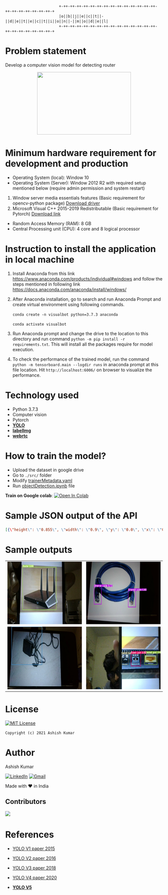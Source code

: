 
                            +-++-++-++-++-++-++-++-++-++-++-++-++-++-++-++-++-++-++-++-++-++-+
                            |o||b||j||e||c||t||-||d||e||t||e||c||t||i||o||n||-||m||o||d||e||l|
                            +-++-++-++-++-++-++-++-++-++-++-++-++-++-++-++-++-++-++-++-++-++-+


# Problem statement
Develop a computer vision model for detecting router

<div align="center"> <img src="./inference/samples/visualbot.gif" width="300" height="200"> </div>

# Minimum hardware requirement for development and production
- Operating System (local): Window 10
- Operating System (Server): Window 2012 R2 with required setup mentioned below (require admin permission and system restart)

1. Window server media essentials features (Basic requirement for opencv-python package) [Download driver](https://www.microsoft.com/en-us/download/details.aspx?id=40837)
2. Microsoft Visual C++ 2015-2019 Redistributable (Basic requirement for Pytorch) [Download link](https://support.microsoft.com/en-us/topic/the-latest-supported-visual-c-downloads-2647da03-1eea-4433-9aff-95f26a218cc0)
  
- Random Access Memory (RAM): 8 GB 
- Central Processing unit (CPU): 4 core and 8 logical processor

# Instruction to install the application in local machine
1. Install Anaconda from this link https://www.anaconda.com/products/individual#windows and follow the steps mentioned in following link
https://docs.anaconda.com/anaconda/install/windows/

2. After Anaconda installation, go to search and run Anaconda Prompt and create virtual environment using following commands.

    `conda create -n visualbot python=3.7.3 anaconda`

    `conda activate visualbot`

3. Run Anaconda prompt and change the drive to the location to this directory and run command `python -m pip install -r requirements.txt`. This will install all the packages require for model execution.

4. To check the performance of the trained model, run the command `python -m tensorboard.main --logdir runs` in anaconda prompt at this file location. Hit `http://localhost:6006/` on browser to visualize the performance.
   
# Technology used
- Python 3.7.3
- Computer vision
- Pytorch
- [**YOLO**](https://github.com/ultralytics/yolov5)
- [**labelImg**](https://github.com/tzutalin/labelImg)
- [**webrtc**](https://webrtchacks.com/webrtc-cv-tensorflow/)

# How to train the model?
- Upload the dataset in google drive
- Go to `./src/` folder
- Modify [trainerMetadata.yaml](./src/trainerMetadata.yaml)
- Run [objectDetection.ipynb](./src/objectDetection.ipynb) file

**Train on Google colab**: <a href="https://colab.research.google.com/github/ashishkrb7/Object-detection-model/blob/master/src/ObjectDetection.ipynb"><img src="https://colab.research.google.com/assets/colab-badge.svg" alt="Open In Colab"></a>

# Sample JSON output of the API
```json
[{\"height\": \"0.855\", \"width\": \"0.9\", \"y\": \"0.0\", \"x\": \"0.08375\", \"score\": \"0.88620275\", \"class_name\": \"Router\", \"name\": \"Router Identified.\"}, {\"threshold\": 0.7, \"name\": \"CSS Corp Visual bot\", \"numObjects\": \"1\"}]
```
# Sample outputs
| | |
|---|---|
|<img src="./inference/samples/Router_backend.jpg" width="700" height="200">|<img src="./inference/samples/Ethernetcable_backend.jpg" width="700" height="200">|
|<img src="./inference/samples/Powercable_UI.jpg" width="700" height="200">|<img src="./inference/samples/backpanel_backend.jpg" width="700" height="200">|

# License
[![MIT License](https://img.shields.io/github/license/ashishkrb7/Object-detection-model.svg?style=flat-square&colorB=C62121)](https://github.com/ashishkrb7/Object-detection-model/blob/master/LICENSE)
```
Copyright (c) 2021 Ashish Kumar
```

# Author
Ashish Kumar

[![LinkedIn](https://img.shields.io/badge/-Ashish%20Kumar-blue?style=social&logo=Linkedin&logoColor=blue&link=https://www.linkedin.com/in/ashishk766/)](https://www.linkedin.com/in/ashishk766/) 
[![Gmail](https://img.shields.io/badge/-Ashish%20Kumar-c14438?style=social&logo=Gmail&logoColor=red&link=mailto:ashish.krb7@gmail.com)](mailto:ashish.krb7@gmail.com) 

Made with ❤️ in India

## Contributors

<a href="https://github.com/ashishkrb7/Object-detection-model/graphs/contributors">
  <img src="https://contrib.rocks/image?repo=ashishkrb7/Object-detection-model" />
</a>

# References
- [YOLO V1 paper 2015](./docs/1506.02640.pdf)

- [YOLO V2 paper 2016](./docs/1612.08242v1.pdf)

- [YOLO V3 paper 2018](./docs/1804.02767.pdf)

- [YOLO V4 paper 2020](./docs/2004.10934.pdf)

- [**YOLO V5**](https://github.com/ultralytics/yolov5)
